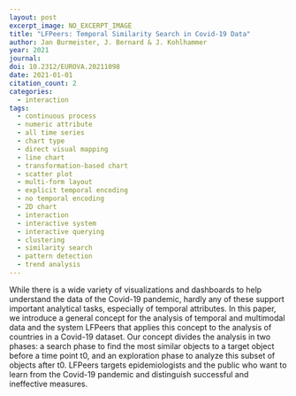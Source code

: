 ```yaml
---
layout: post
excerpt_image: NO_EXCERPT_IMAGE
title: "LFPeers: Temporal Similarity Search in Covid-19 Data"
author: Jan Burmeister, J. Bernard & J. Kohlhammer
year: 2021
journal: 
doi: 10.2312/EUROVA.20211098
date: 2021-01-01
citation_count: 2
categories:
  - interaction
tags:
  - continuous process
  - numeric attribute
  - all time series
  - chart type
  - direct visual mapping
  - line chart
  - transformation-based chart
  - scatter plot
  - multi-form layout
  - explicit temporal encoding
  - no temporal encoding
  - 2D chart
  - interaction
  - interactive system
  - interactive querying
  - clustering
  - similarity search
  - pattern detection
  - trend analysis
---
```

While there is a wide variety of visualizations and dashboards to help understand the data of the Covid-19 pandemic, hardly any of these support important analytical tasks, especially of temporal attributes. In this paper, we introduce a general concept for the analysis of temporal and multimodal data and the system LFPeers that applies this concept to the analysis of countries in a Covid-19 dataset. Our concept divides the analysis in two phases: a search phase to find the most similar objects to a target object before a time point t0, and an exploration phase to analyze this subset of objects after t0. LFPeers targets epidemiologists and the public who want to learn from the Covid-19 pandemic and distinguish successful and ineffective measures.

